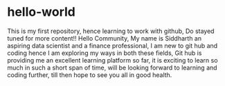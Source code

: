 # hello-world
This is my first repository, hence learning to work with github, Do stayed tuned for more content!!
Hello Community,
My name is Siddharth an aspiring data scientist and a finance professional, I am new to git hub and coding hence I am exploring my ways in both these fields, Git hub is providing me an excellent learning platform so far, it is exciting to learn so much in such a short span of time, will be looking forward to learning and coding further, till then hope to see you all in good health.
